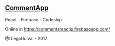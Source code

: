 ## [CommentApp](https://commentsreactjs.firebaseapp.com/)
React - Firebase - Codeship

Online in https://commentsreactjs.firebaseapp.com/

@DiegoDulval - 2017

